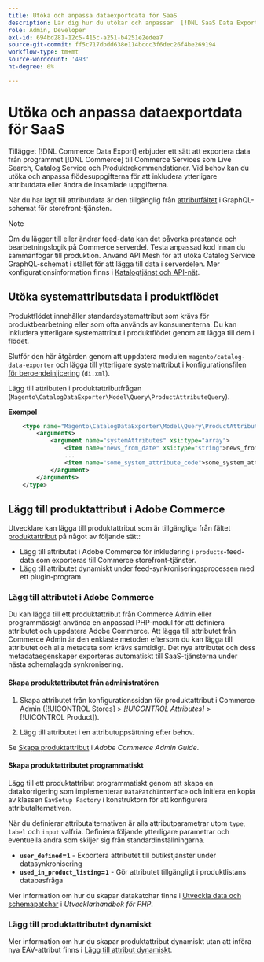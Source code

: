 ```yaml
---
title: Utöka och anpassa dataexportdata för SaaS
description: Lär dig hur du utökar och anpassar  [!DNL SaaS Data Export] feed-data.
role: Admin, Developer
exl-id: 694bd281-12c5-415c-a251-b4251e2edea7
source-git-commit: ff5c717dbdd638e114bccc3f6dec26f4be269194
workflow-type: tm+mt
source-wordcount: '493'
ht-degree: 0%

---
```


# Utöka och anpassa dataexportdata för SaaS

Tillägget [!DNL Commerce Data Export] erbjuder ett sätt att exportera data från programmet [!DNL Commerce] till Commerce Services som Live Search, Catalog Service och Produktrekommendationer. Vid behov kan du utöka och anpassa flödesuppgifterna för att inkludera ytterligare attributdata eller ändra de insamlade uppgifterna.

När du har lagt till attributdata är den tillgänglig från [attributfältet](https://developer.adobe.com/commerce/webapi/graphql/schema/catalog-service/queries/products/#productviewattribute-type) i GraphQL-schemat för storefront-tjänsten.

>[!NOTE]
>
>Om du lägger till eller ändrar feed-data kan det påverka prestanda och bearbetningslogik på Commerce serverdel. Testa anpassad kod innan du sammanfogar till produktion. Använd API Mesh för att utöka Catalog Service GraphQL-schemat i stället för att lägga till data i serverdelen. Mer konfigurationsinformation finns i [Katalogtjänst och API-nät](../catalog-service/mesh.md).

## Utöka systemattributsdata i produktflödet

Produktflödet innehåller standardsystemattribut som krävs för produktbearbetning eller som ofta används av konsumenterna. Du kan inkludera ytterligare systemattribut i produktflödet genom att lägga till dem i flödet.

Slutför den här åtgärden genom att uppdatera modulen `magento/catalog-data-exporter` och lägga till ytterligare systemattribut i konfigurationsfilen [för beroendeinjicering](https://developer.adobe.com/commerce/php/development/build/dependency-injection-file/) (`di.xml`).

Lägg till attributen i produktattributfrågan (`Magento\CatalogDataExporter\Model\Query\ProductAttributeQuery`).

**Exempel**

```xml
    <type name="Magento\CatalogDataExporter\Model\Query\ProductAttributeQuery">
        <arguments>
            <argument name="systemAttributes" xsi:type="array">
                <item name="news_from_date" xsi:type="string">news_from_date</item>
                ...
                <item name="some_system_attribute_code">some_system_attribute_code</item>
            </argument>
        </arguments>
    </type>
```

## Lägg till produktattribut i Adobe Commerce

Utvecklare kan lägga till produktattribut som är tillgängliga från fältet [produktattribut](https://developer.adobe.com/commerce/webapi/graphql/schema/catalog-service/queries/products/#output-fields) på något av följande sätt:

- Lägg till attributet i Adobe Commerce för inkludering i `products`-feed-data som exporteras till Commerce storefront-tjänster.
- Lägg till attributet dynamiskt under feed-synkroniseringsprocessen med ett plugin-program.

### Lägg till attributet i Adobe Commerce

Du kan lägga till ett produktattribut från Commerce Admin eller programmässigt använda en anpassad PHP-modul för att definiera attributet och uppdatera Adobe Commerce. Att lägga till attributet från Commerce Admin är den enklaste metoden eftersom du kan lägga till attributet och alla metadata som krävs samtidigt. Det nya attributet och dess metadataegenskaper exporteras automatiskt till SaaS-tjänsterna under nästa schemalagda synkronisering.

#### Skapa produktattributet från administratören

1. Skapa attributet från konfigurationssidan för produktattribut i Commerce Admin ([!UICONTROL Stores] > *[!UICONTROL Attributes]* > [!UICONTROL Product]).

1. Lägg till attributet i en attributuppsättning efter behov.

Se [Skapa produktattribut](https://experienceleague.adobe.com/en/docs/commerce-admin/catalog/product-attributes/create/attribute-product-create) i *Adobe Commerce Admin Guide*.

#### Skapa produktattributet programmatiskt

Lägg till ett produktattribut programmatiskt genom att skapa en datakorrigering som implementerar `DataPatchInterface` och initiera en kopia av klassen `EavSetup Factory` i konstruktorn för att konfigurera attributalternativen.

När du definierar attributalternativen är alla attributparametrar utom `type`, `label` och `input` valfria. Definiera följande ytterligare parametrar och eventuella andra som skiljer sig från standardinställningarna.

- **`user_defined`=`1`** - Exportera attributet till butikstjänster under datasynkronisering
- **`used_in_product_listing`=`1`** - Gör attributet tillgängligt i produktlistans databasfråga

Mer information om hur du skapar datakatchar finns i [Utveckla data och schemapatchar](https://developer.adobe.com/commerce/php/development/components/declarative-schema/patches/) i *Utvecklarhandbok för PHP*.

### Lägg till produktattributet dynamiskt

Mer information om hur du skapar produktattribut dynamiskt utan att införa nya EAV-attribut finns i [Lägg till attribut dynamiskt](add-attribute-dynamically.md).
